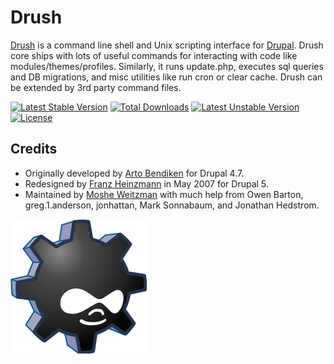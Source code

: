 # Drush

[Drush](https://github.com/drush-ops/drush) is a command line shell and Unix scripting interface for [Drupal](https://www.drupal.org). Drush core ships with lots of useful commands for interacting with code like modules/themes/profiles. Similarly, it runs update.php, executes sql queries and DB migrations, and misc utilities like run cron or clear cache. Drush can be extended by 3rd party command files.

[![Latest Stable Version](https://poser.pugx.org/drush/drush/v/stable.png)](https://packagist.org/packages/drush/drush) [![Total Downloads](https://poser.pugx.org/drush/drush/downloads.png)](https://packagist.org/packages/drush/drush) [![Latest Unstable Version](https://poser.pugx.org/drush/drush/v/unstable.png)](https://packagist.org/packages/drush/drush) [![License](https://poser.pugx.org/drush/drush/license.png)](https://packagist.org/packages/drush/drush)

## Credits

* Originally developed by [Arto Bendiken](http://bendiken.net) for Drupal 4.7.
* Redesigned by [Franz Heinzmann](http://unbiskant.org) in May 2007 for Drupal 5.
* Maintained by [Moshe Weitzman](http://drupal.org/moshe) with much help from
  Owen Barton, greg.1.anderson, jonhattan, Mark Sonnabaum, and Jonathan Hedstrom.

![Drush Logo](drush_logo-black.png)
